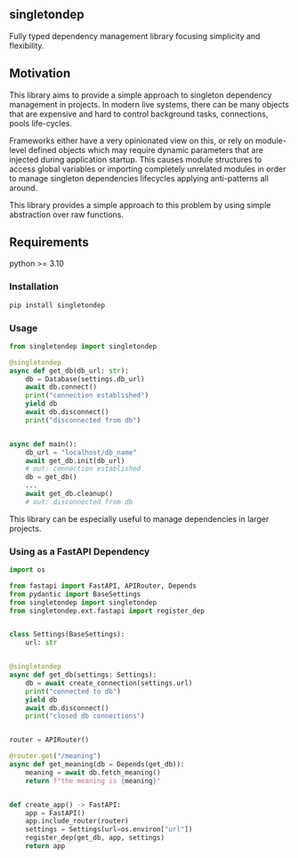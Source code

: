 singletondep
------------

Fully typed dependency management library focusing simplicity and flexibility.

## Motivation

This library aims to provide a simple approach to singleton dependency
management in projects. In modern live systems, there can be many objects that
are expensive and hard to control background tasks, connections, pools
life-cycles.

Frameworks either have a very opinionated view on this, or rely on module-level
defined objects which may require dynamic parameters that are injected during
application startup. This causes module structures to access global variables
or importing completely unrelated modules in order to manage singleton
dependencies lifecycles applying anti-patterns all around.

This library provides a simple approach to this problem by using simple
abstraction over raw functions.

## Requirements

python >= 3.10

### Installation

```sh
pip install singletondep
```

### Usage

```python
from singletondep import singletondep

@singletondep
async def get_db(db_url: str):
    db = Database(settings.db_url)
    await db.connect()
    print("connection established")
    yield db
    await db.disconnect()
    print("disconnected from db")


async def main():
    db_url = "localhost/db_name"
    await get_db.init(db_url)
    # out: connection established
    db = get_db()
    ...
    await get_db.cleanup()
    # out: disconnected from db
```

This library can be especially useful to manage dependencies in larger projects.


### Using as a FastAPI Dependency

```python
import os

from fastapi import FastAPI, APIRouter, Depends
from pydantic import BaseSettings
from singletondep import singletondep
from singletondep.ext.fastapi import register_dep


class Settings(BaseSettings):
    url: str


@singletondep
async def get_db(settings: Settings):
    db = await create_connection(settings.url)
    print("connected to db")
    yield db
    await db.disconnect()
    print("closed db connections")


router = APIRouter()

@router.get("/meaning")
async def get_meaning(db = Depends(get_db)):
    meaning = await db.fetch_meaning()
    return f"the meaning is {meaning}"


def create_app() -> FastAPI:
    app = FastAPI()
    app.include_router(router)
    settings = Settings(url=os.environ["url"])
    register_dep(get_db, app, settings)
    return app
```
